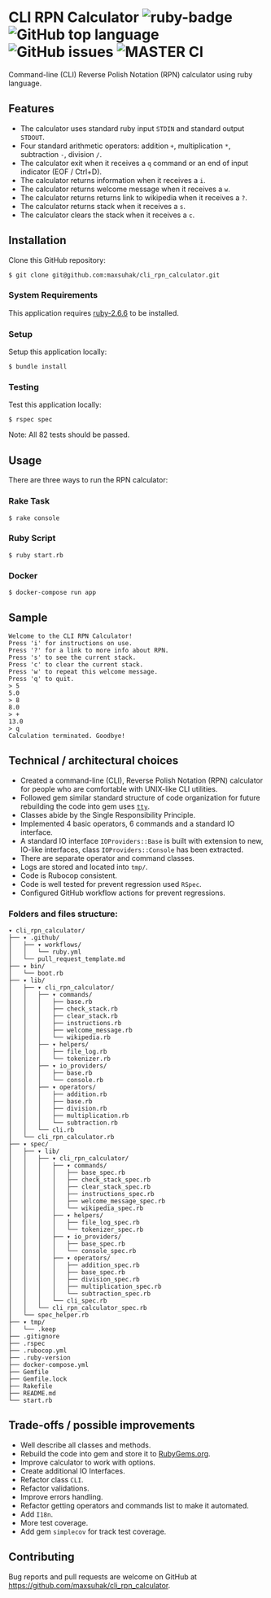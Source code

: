 CLI RPN Calculator <img src="https://img.shields.io/badge/ruby%20-v2.6.6-brightgreen.svg" title="ruby-badge"> <img alt="GitHub top language" src="https://img.shields.io/github/languages/top/maxsuhak/cli_rpn_calculator"> <img alt="GitHub issues" src="https://img.shields.io/github/issues/maxsuhak/cli_rpn_calculator"> ![MASTER CI](https://github.com/AnjanJ/fuber/workflows/CI/badge.svg?branch=master)
===================

Command-line (CLI) Reverse Polish Notation (RPN) calculator using ruby language.

## Features

* The calculator uses standard ruby input `STDIN` and standard output `STDOUT`.
* Four standard arithmetic operators: addition `+`, multiplication `*`, subtraction `-`, division `/`.
* The calculator exit when it receives a `q` command or an end of input indicator (EOF / Ctrl+D).
* The calculator returns information when it receives a `i`.
* The calculator returns welcome message when it receives a `w`.
* The calculator returns returns link to wikipedia when it receives a `?`.
* The calculator returns stack when it receives a `s`.
* The calculator clears the stack when it receives a `c`.

## Installation

Clone this GitHub repository:

```
$ git clone git@github.com:maxsuhak/cli_rpn_calculator.git
```

### System Requirements

This application requires [ruby-2.6.6](https://www.ruby-lang.org/en/news/2020/03/31/ruby-2-6-6-released/) to be installed.

### Setup

Setup this application locally:

```
$ bundle install
```

### Testing

Test this application locally:

```
$ rspec spec
```

Note: All 82 tests should be passed.

## Usage

There are three ways to run the RPN calculator:

### Rake Task

```
$ rake console
```

### Ruby Script

```
$ ruby start.rb
```

### Docker

```
$ docker-compose run app
```

## Sample

```
Welcome to the CLI RPN Calculator!
Press 'i' for instructions on use.
Press '?' for a link to more info about RPN.
Press 's' to see the current stack.
Press 'c' to clear the current stack.
Press 'w' to repeat this welcome message.
Press 'q' to quit.
> 5
5.0
> 8
8.0
> +
13.0
> q
Calculation terminated. Goodbye!
```

## Technical / architectural choices

* Created a command-line (CLI), Reverse Polish Notation (RPN) calculator for people who are comfortable with UNIX-like CLI utilities.
* Followed gem similar standard structure of code organization for future rebuilding the code into gem uses [`tty`](https://github.com/piotrmurach/tty).
* Classes abide by the Single Responsibility Principle.
* Implemented 4 basic operators, 6 commands and a standard IO interface.
* A standard IO interface `IOProviders::Base` is built with extension to new, IO-like interfaces, class `IOProviders::Console` has been extracted.
* There are separate operator and command classes.
* Logs are stored and located into `tmp/`.
* Code is Rubocop consistent.
* Code is well tested for prevent regression used `RSpec`.
* Configured GitHub workflow actions for prevent regressions.

### Folders and files structure:

```
▾ cli_rpn_calculator/
├── ▾ .github/
│   ├── ▾ workflows/
│   │   └── ruby.yml
│   └── pull_request_template.md
├── ▾ bin/
│   └── boot.rb
├── ▾ lib/
│   ├── ▾ cli_rpn_calculator/
│   │   ├── ▾ commands/
│   │   │   ├── base.rb
│   │   │   ├── check_stack.rb
│   │   │   ├── clear_stack.rb
│   │   │   ├── instructions.rb
│   │   │   ├── welcome_message.rb
│   │   │   └── wikipedia.rb
│   │   ├── ▾ helpers/
│   │   │   ├── file_log.rb
│   │   │   └── tokenizer.rb
│   │   ├── ▾ io_providers/
│   │   │   ├── base.rb
│   │   │   └── console.rb
│   │   ├── ▾ operators/
│   │   │   ├── addition.rb
│   │   │   ├── base.rb
│   │   │   ├── division.rb
│   │   │   ├── multiplication.rb
│   │   │   └── subtraction.rb
│   │   └── cli.rb
│   └── cli_rpn_calculator.rb
├── ▾ spec/
│   ├── ▾ lib/
│   │   ├── ▾ cli_rpn_calculator/
│   │   │   ├── ▾ commands/
│   │   │   │   ├── base_spec.rb
│   │   │   │   ├── check_stack_spec.rb
│   │   │   │   ├── clear_stack_spec.rb
│   │   │   │   ├── instructions_spec.rb
│   │   │   │   ├── welcome_message_spec.rb
│   │   │   │   └── wikipedia_spec.rb
│   │   │   ├── ▾ helpers/
│   │   │   │   ├── file_log_spec.rb
│   │   │   │   └── tokenizer_spec.rb
│   │   │   ├── ▾ io_providers/
│   │   │   │   ├── base_spec.rb
│   │   │   │   └── console_spec.rb
│   │   │   ├── ▾ operators/
│   │   │   │   ├── addition_spec.rb
│   │   │   │   ├── base_spec.rb
│   │   │   │   ├── division_spec.rb
│   │   │   │   ├── multiplication_spec.rb
│   │   │   │   └── subtraction_spec.rb
│   │   │   └── cli_spec.rb
│   │   └── cli_rpn_calculator_spec.rb
│   └── spec_helper.rb
├── ▾ tmp/
│   └── .keep
├── .gitignore
├── .rspec
├── .rubocop.yml
├── .ruby-version
├── docker-compose.yml
├── Gemfile
├── Gemfile.lock
├── Rakefile
├── README.md
└── start.rb
```

## Trade-offs / possible improvements

* Well describe all classes and methods.
* Rebuild the code into gem and store it to [RubyGems.org](https://rubygems.org/).
* Improve calculator to work with options.
* Create additional IO Interfaces.
* Refactor class `CLI`.
* Refactor validations.
* Improve errors handling.
* Refactor getting operators and commands list to make it automated.
* Add `I18n`.
* More test coverage.
* Add gem `simplecov` for track test coverage.

## Contributing

Bug reports and pull requests are welcome on GitHub at https://github.com/maxsuhak/cli_rpn_calculator.

